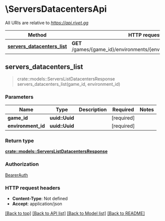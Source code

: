 # \ServersDatacentersApi

All URIs are relative to *https://api.rivet.gg*

Method | HTTP request | Description
------------- | ------------- | -------------
[**servers_datacenters_list**](ServersDatacentersApi.md#servers_datacenters_list) | **GET** /games/{game_id}/environments/{environment_id}/datacenters | 



## servers_datacenters_list

> crate::models::ServersListDatacentersResponse servers_datacenters_list(game_id, environment_id)


### Parameters


Name | Type | Description  | Required | Notes
------------- | ------------- | ------------- | ------------- | -------------
**game_id** | **uuid::Uuid** |  | [required] |
**environment_id** | **uuid::Uuid** |  | [required] |

### Return type

[**crate::models::ServersListDatacentersResponse**](ServersListDatacentersResponse.md)

### Authorization

[BearerAuth](../README.md#BearerAuth)

### HTTP request headers

- **Content-Type**: Not defined
- **Accept**: application/json

[[Back to top]](#) [[Back to API list]](../README.md#documentation-for-api-endpoints) [[Back to Model list]](../README.md#documentation-for-models) [[Back to README]](../README.md)

